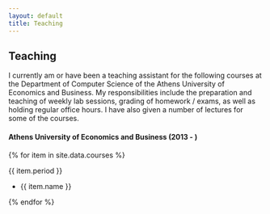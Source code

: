 ```yaml
---
layout: default
title: Teaching
---
```


<div>
<h2>Teaching</h2>
<p>I currently am or have been a teaching assistant for the following courses at the Department of Computer Science of the Athens University of Economics and Business. My responsibilities include the preparation and teaching of weekly lab sessions, grading of homework / exams, as well as holding regular office hours. I have also given a number of lectures for some of the courses.</p>
<h4><strong>Athens University of Economics and Business (2013 - )</strong></h4>

{% for item in site.data.courses %}

   <span>{{ item.period }}</span>
   <ul>
   <li>
   {{ item.name }}
   </li>
   </ul>
   {% endfor %}

</div>